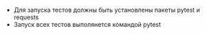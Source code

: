 ﻿- Для запуска тестов должны быть установлены пакеты pytest и requests
- Запуск всех тестов выполянется командой pytest